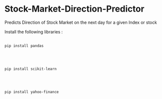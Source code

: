 # Stock-Market-Direction-Predictor
Predicts Direction of Stock Market on the next day for a given Index or stock

Install the following libraries : <br></br>

```
pip install pandas
```
 <br></br>

```
pip install scikit-learn
```
 <br></br>

 ```
pip install yahoo-finance
```
